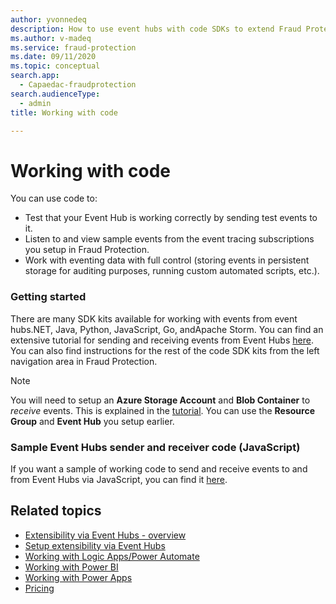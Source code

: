 ```yaml
---
author: yvonnedeq
description: How to use event hubs with code SDKs to extend Fraud Protection functionality and incorporate Fraud Protection data into an organization’s processes and workflows.
ms.author: v-madeq
ms.service: fraud-protection
ms.date: 09/11/2020
ms.topic: conceptual
search.app:
  - Capaedac-fraudprotection
search.audienceType:
  - admin
title: Working with code

---
```


# Working with code

You can use code to:
- Test that your Event Hub is working correctly by sending test events to it. 
- Listen to and view sample events from the event tracing subscriptions you setup in Fraud Protection. 
- Work with eventing data with full control (storing events in persistent storage for auditing purposes, running custom automated scripts, etc.).

### Getting started

There are many SDK kits available for working with events from event hubs.NET, Java, Python, JavaScript,  Go, andApache Storm. You can find an extensive tutorial for sending and receiving events from Event Hubs [here](https://docs.microsoft.com/azure/event-hubs/get-started-node-send-v2). You can also find instructions for the rest of the code SDK kits from the left navigation area in Fraud Protection.

> [!NOTE]  
>  You will need to setup an **Azure Storage Account** and **Blob Container** to *receive* events. This is explained in the [tutorial](https://docs.microsoft.com/azure/event-hubs/get-started-node-send-v2). You can use the **Resource Group** and **Event Hub** you setup earlier.  

### Sample Event Hubs sender and receiver code (JavaScript)

If you want a sample of working code to send and receive events to and from Event Hubs via JavaScript, you can find it [here](https://github.com/microsoft/Dynamics-365-Fraud-Protection-Samples).


## Related topics
- [Extensibility via Event Hubs -  overview]( extensibility-via-event-hubs-overview.md)
- [Setup extensibility via Event Hubs](extensibility-setup.md)	
- [Working with Logic Apps/Power Automate]( extensibility-with-power-automate.md)
- [Working with Power BI]( extensibility-with-power-bi.md)
- [Working with Power Apps]( extensibility-with-power-apps.md)
- [Pricing](extensibility-pricing.md)
